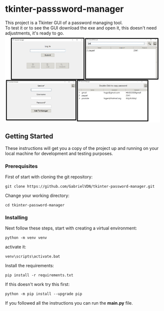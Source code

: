 # tkinter-passsword-manager

This project is a Tkinter GUI of a password managing tool.
<br>
To test it or to see the GUI download the exe and open it, this doesn't need adjustments, it's ready to go.
![](image.jpg)

## Getting Started

These instructions will get you a copy of the project up and running on your local machine for development and testing purposes.

### Prerequisites

First of start with cloning the git repository:

```
git clone https://github.com/GabrielVDN/tkinter-password-manager.git
```

Change your working directory:

```
cd tkinter-password-manager
```
### Installing

Next follow these steps, start with creating a virtual environment:

```
python -m venv venv
```

activate it: 

```
venv\scripts\activate.bat
```
Install the requirements:
```
pip install -r requirements.txt
```
If this doesn't work try this first:
```
python -m pip install --upgrade pip
```

If you followed all the instructions you can run the **main.py** file.
